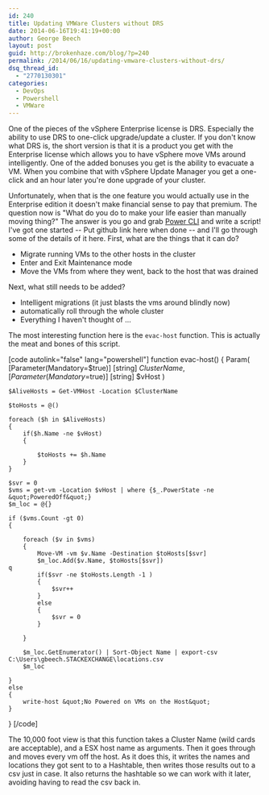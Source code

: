 ```yaml
---
id: 240
title: Updating VMWare Clusters without DRS
date: 2014-06-16T19:41:19+00:00
author: George Beech
layout: post
guid: http://brokenhaze.com/blog/?p=240
permalink: /2014/06/16/updating-vmware-clusters-without-drs/
dsq_thread_id:
  - "2770130301"
categories:
  - DevOps
  - Powershell
  - VMWare
---
```

One of the pieces of the vSphere Enterprise license is DRS. Especially the ability to use DRS to one-click upgrade/update a cluster. If you don't know what DRS is, the short version is that it is a product you get with the Enterprise license which allows you to have vSphere move VMs around intelligently. One of the added bonuses you get is the ability to evacuate a VM. When you combine that with vSphere Update Manager you get a one-click and an hour later you're done upgrade of your cluster.
<!--more-->
Unfortunately, when that is the one feature you would actually use in the Enterprise edition it doesn't make financial sense to pay that premium. The question now is "What do you do to make your life easier than manually moving thing?" The answer is you go and grab [Power CLI](https://www.vmware.com/support/developer/PowerCLI/) and write a script! I've got one started -- Put github link here when done -- and I'll go through some of the details of it here. First, what are the things that it can do?

* Migrate running VMs to the other hosts in the cluster
* Enter and Exit Maintenance mode
* Move the VMs from where they went, back to the host that was drained

Next, what still needs to be added?

* Intelligent migrations (it just blasts the vms around blindly now)
* automatically roll through the whole cluster
* Everything I haven't thought of ...

The most interesting function here is the `evac-host` function. This is actually the meat and bones of this script.

[code autolink="false" lang="powershell"]
function evac-host()
{
    Param(
        [Parameter(Mandatory=$true)]
        [string] $ClusterName,
        [Parameter(Mandatory=$true)]
        [string] $vHost
    )

    $AliveHosts = Get-VMHost -Location $ClusterName

    $toHosts = @()

    foreach ($h in $AliveHosts)
    {
        if($h.Name -ne $vHost)
        {

            $toHosts += $h.Name
        }
    }

    $svr = 0
    $vms = get-vm -Location $vHost | where {$_.PowerState -ne &quot;PoweredOff&quot;}
    $m_loc = @{}

    if ($vms.Count -gt 0)
    {

        foreach ($v in $vms)
        {
            Move-VM -vm $v.Name -Destination $toHosts[$svr]
            $m_loc.Add($v.Name, $toHosts[$svr])
    q
            if($svr -ne $toHosts.Length -1 )
            {
                $svr++
            }
            else
            {
                $svr = 0
            }

        }

        $m_loc.GetEnumerator() | Sort-Object Name | export-csv C:\Users\gbeech.STACKEXCHANGE\locations.csv
        $m_loc

    }
    else
    {
        write-host &quot;No Powered on VMs on the Host&quot;
    }
}
[/code]

The 10,000 foot view is that this function takes a Cluster Name (wild cards are acceptable), and a ESX host name as arguments. Then it goes through and moves every vm off the host. As it does this, it writes the names and locations they got sent to to a Hashtable, then writes those results out to a csv just in case. It also returns the hashtable so we can work with it later, avoiding having to read the csv back in.